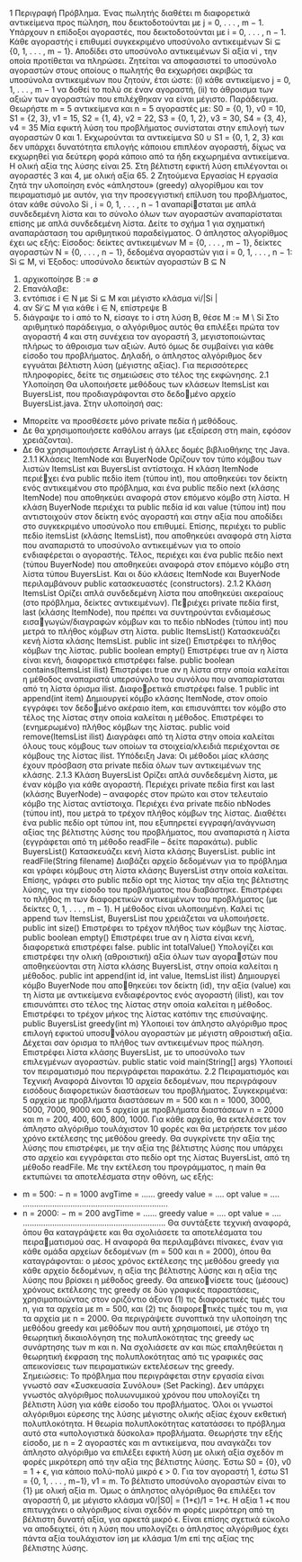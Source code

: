 1 Περιγραφή
Πρόβλημα. Ένας πωλητής διαθέτει m διαφορετικά αντικείμενα προς πώληση, που δεικτοδοτούνται με
j = 0, . . . , m − 1. Υπάρχουν n επίδοξοι αγοραστές, που δεικτοδοτούνται με i = 0, . . . , n − 1. Κάθε
αγοραστής i επιθυμεί συγκεκριμένο υποσύνολο αντικειμένων Si ⊆ {0, 1, . . . , m − 1}. Αποδίδει στο
υποσύνολο αντικειμένων Si αξία vi
, την οποία προτίθεται να πληρώσει. Ζητείται να αποφασιστεί το
υποσύνολο αγοραστών στους οποίους ο πωλητής θα εκχωρήσει ακριβώς τα υποσύνολα αντικειμένων
που ζητούν, έτσι ώστε: (i) κάθε αντικείμενο j = 0, 1, . . . , m − 1 να δοθεί το πολύ σε έναν αγοραστή,
(ii) το άθροισμα των αξιών των αγοραστών που επιλέχθηκαν να είναι μέγιστο.
Παράδειγμα. Θεωρήστε m = 5 αντικείμενα και n = 5 αγοραστές με:
S0 = {0, 1}, v0 = 10, S1 = {2, 3}, v1 = 15, S2 = {1, 4}, v2 = 22,
S3 = {0, 1, 2}, v3 = 30, S4 = {3, 4}, v4 = 35
Μία εφικτή λύση του προβλήματος συνίσταται στην επιλογή των αγοραστών 0 και 1. Εκχωρούνται τα
αντικείμενα S0 ∪ S1 = {0, 1, 2, 3} και δεν υπάρχει δυνατότητα επιλογής κάποιου επιπλέον αγοραστή,
δίχως να εκχωρηθεί για δεύτερη φορά κάποιο από τα ήδη εκχωρημένα αντικείμενα. Η ολική αξία της
λύσης είναι 25. Στη βέλτιστη εφικτή λύση επιλέγονται οι αγοραστές 3 και 4, με ολική αξία 65.
2 Ζητούμενα Εργασίας
Η εργασία ζητά την υλοποίηση ενός «άπληστου» (greedy) αλγορίθμου και τον πειραματισμό με αυτόν,
για την προσεγγιστική επίλυση του προβλήματος, όταν κάθε σύνολο Si
, i = 0, 1, . . . , n − 1 αναπαρίσταται με απλά συνδεδεμένη λίστα και το σύνολο όλων των αγοραστών αναπαρίσταται επίσης με απλά
συνδεδεμένη λίστα. Δείτε το σχήμα 1 για σχηματική αναπαράσταση του αριθμητικού παραδείγματος. Ο
άπληστος αλγορίθμος έχει ως εξής:
Είσοδος: δείκτες αντικειμένων M = {0, . . . , m − 1}, δείκτες αγοραστών N = {0, . . . , n − 1},
δεδομένα αγοραστών για i = 0, 1, . . . , n − 1: Si ⊆ M, vi
Έξοδος: υποσύνολο δεικτών αγοραστών B ⊆ N
1. αρχικοποίησε B := ∅
2. Επανάλαβε:
1. εντόπισε i ∈ N με Si ⊆ M και μέγιστο κλάσμα vi/|Si
|
2. αν Si ̸⊆ M για κάθε i ∈ N, επίστρεψε B
3. διάγραψε το i από το N, είσαγε το i στη λύση B, θέσε M := M \ Si
Στο αριθμητικό παράδειγμα, ο αλγόριθμος αυτός θα επιλέξει πρώτα τον αγοραστή 4 και στη συνέχεια
τον αγοραστή 3, μεγιστοποιώντας πλήρως το άθροισμα των αξιών. Αυτό όμως δε συμβαίνει για κάθε
είσοδο του προβλήματος. Δηλαδή, ο άπληστος αλγόριθμος δεν εγγυάται βέλτιστη λύση (μέγιστης αξίας).
Για περισσότερες πληροφορίες, δείτε τις σημειώσεις στο τέλος της εκφώνησης.
2.1 Υλοποίηση
Θα υλοποιήσετε μεθόδους των κλάσεων ItemsList και BuyersList, που προδιαγράφονται στο δεδομένο αρχείο BuyersList.java. Στην υλοποίησή σας:
- Μπορείτε να προσθέσετε μόνο private πεδία ή μεθόδους.
- Δε θα χρησιμοποιήσετε καθόλου arrays (με εξαίρεση στη main, εφόσον χρειάζονται).
- Δε θα χρησιμοποιήσετε ArrayList ή άλλες δομές βιβλιοθήκης της Java.
2.1.1 Κλάσεις ItemNode και BuyerNode
Ορίζουν τον τύπο κόμβου των λιστών ItemsList και BuyersList αντίστοιχα. Η κλάση ItemNode περιέχει ένα public πεδίο item (τύπου int), που αποθηκεύει τον δείκτη ενός αντικειμένου στο πρόβλημα, και
ένα public πεδίο next (κλάσης ItemNode) που αποθηκεύει αναφορά στον επόμενο κόμβο στη λίστα. Η
κλάση BuyerNode περιέχει τα public πεδία id και value (τύπου int) που αντιστοιχούν στον δείκτη ενός
αγοραστή και στην αξία που αποδίδει στο συγκεκριμένο υποσύνολο που επιθυμεί. Επίσης, περιέχει το
public πεδίο itemsList (κλάσης ItemsList), που αποθηκεύει αναφορά στη λίστα που αναπαριστά το
υποσύνολο αντικειμένων για το οποίο ενδιαφέρεται ο αγοραστής. Τέλος, περιέχει και ένα public πεδίο
next (τύπου BuyerNode) που αποθηκεύει αναφορά στον επόμενο κόμβο στη λίστα τύπου BuyersList.
Και οι δύο κλάσεις ItemNode και BuyerNode περιλαμβάνουν public κατασκευαστές (constructors).
2.1.2 Κλάση ItemsList
Ορίζει απλά συνδεδεμένη λίστα που αποθηκεύει ακεραίους (στο πρόβλημα, δείκτες αντικειμένων). Περιέχει private πεδία first, last (κλάσης ItemNode), που πρέπει να συντηρούνται ενδιαμέσως εισαγωγών/διαγραφών κόμβων και το πεδίο nbNodes (τύπου int) που μετρά το πλήθος κόμβων στη λίστα.
public ItemsList() Κατασκευάζει κενή λίστα κλάσης ItemsList.
public int size() Επιστρέφει το πλήθος κόμβων της λίστας.
public boolean empty() Επιστρέφει true αν η λίστα είναι κενή, διαφορετικά επιστρέφει false.
public boolean contains(ItemsList ilist) Επιστρέφει true αν η λίστα στην οποία καλείται η
μέθοδος αναπαριστά υπερσύνολο του συνόλου που αναπαρίσταται από τη λίστα όρισμα ilist. Διαφορετικά επιστρέφει false.
1
public int append(int item) Δημιουργεί κόμβο κλάσης ItemNode, στον οποίο εγγράφει τον δεδομένο ακέραιο item, και επισυνάπτει τον κόμβο στο τέλος της λίστας στην οποία καλείται η μέθοδος.
Επιστρέφει το (ενημερωμένο) πλήθος κόμβων της λίστας.
public void remove(ItemsList ilist) Διαγράφει από τη λίστα στην οποία καλείται όλους τους
κόμβους των οποίων τα στοιχεία/κλειδιά περιέχονται σε κόμβους της λίστας ilist.
1Υπόδειξη Java: Οι μέθοδοι μίας κλάσης έχουν πρόσβαση στα private πεδία όλων των αντικειμένων της κλάσης.
2.1.3 Κλάση BuyersList
Ορίζει απλά συνδεδεμένη λίστα, με έναν κόμβο για κάθε αγοραστή. Περιέχει private πεδία first και
last (κλάσης BuyerNode) – αναφορές στον πρώτο και στον τελευταίο κόμβο της λίστας αντίστοιχα.
Περιέχει ένα private πεδίο nbNodes (τύπου int), που μετρά το τρέχον πλήθος κόμβων της λίστας.
Διαθέτει ένα public πεδίο opt τύπου int, που εξυπηρετεί εγγραφή/ανάγνωση αξίας της βέλτιστης λύσης
του προβλήματος, που αναπαριστά η λίστα (εγγράφεται από τη μέθοδο readFile – δείτε παρακάτω).
public BuyersList() Κατασκευάζει κενή λίστα κλάσης BuyersList.
public int readFile(String filename) Διαβάζει αρχείο δεδομένων για το πρόβλημα και γράφει
κόμβους στη λίστα κλάσης BuyersList στην οποία καλείται. Επίσης, γράφει στο public πεδίο opt της
λίστας την αξία της βέλτιστης λύσης, για την είσοδο του προβλήματος που διαβάστηκε. Επιστρέφει το
πλήθος m των διαφορετικών αντικειμένων του προβλήματος (με δείκτες 0, 1, . . . , m − 1). Η μέθοδος
είναι υλοποιημένη. Καλεί τις append των ItemsList, BuyersList που χρειάζεται να υλοποιήσετε.
public int size() Επιστρέφει το τρέχον πλήθος των κόμβων της λίστας.
public boolean empty() Επιστρέφει true αν η λίστα είναι κενή, διαφορετικά επιστρέφει false.
public int totalValue() Υπολογίζει και επιστρέφει την ολική (αθροιστική) αξία όλων των αγοραστών που αποθηκεύονται στη λίστα κλάσης BuyersList, στην οποία καλείται η μέθοδος.
public int append(int id, int value, ItemsList ilist) Δημιουργεί κόμβο BuyerNode που αποθηκεύει τον δείκτη (id), την αξία (value) και τη λίστα με αντικείμενα ενδιαφέροντος ενός αγοραστή
(ilist), και τον επισυνάπτει στο τέλος της λίστας στην οποία καλείται η μέθοδος. Επιστρέφει το τρέχον
μήκος της λίστας κατόπιν της επισύναψης.
public BuyersList greedy(int m) Υλοποιεί τον άπληστο αλγόριθμο προς επιλογή εφικτού υποσυνόλου αγοραστών με μέγιστη αθροιστική αξία. Δέχεται σαν όρισμα το πλήθος των αντικειμένων προς
πώληση. Επιστρέφει λίστα κλάσης BuyersList, με το υποσύνολο των επιλεγμένων αγοραστών.
public static void main(String[] args) Υλοποιεί τον πειραματισμό που περιγράφεται παρακάτω.
2.2 Πειραματισμός και Τεχνική Αναφορά
Δίνονται 10 αρχεία δεδομένων, που περιγράφουν εισόδους διαφορετικών διαστάσεων του προβλήματος.
Συγκεκριμένα: 5 αρχεία με προβλήματα διαστάσεων m = 500 και n = 1000, 3000, 5000, 7000, 9000 και
5 αρχεία με προβλήματα διαστάσεων n = 2000 και m = 200, 400, 600, 800, 1000. Για κάθε αρχείο, θα
εκτελέσετε τον άπληστο αλγόριθμο τουλάχιστον 10 φορές και θα μετρήσετε τον μέσο χρόνο εκτέλεσης
της μεθόδου greedy. Θα συγκρίνετε την αξία της λύσης που επιστρέφει, με την αξία της βέλτιστης λύσης
που υπάρχει στο αρχείο και εγγράφεται στο πεδίο opt της λίστας BuyersList, από τη μέθοδο readFile.
Με την εκτέλεση του προγράμματος, η main θα εκτυπώνει τα αποτελέσματα στην οθόνη, ως εξής:
* m = 500:
− n = 1000 avgTime = ...... greedy value = .... opt value = ....
................................................................
* n = 2000:
− m = 200 avgTime = ...... greedy value = .... opt value = ....
...............................................................
Θα συντάξετε τεχνική αναφορά, όπου θα καταγράψετε και θα σχολιάσετε τα αποτελέσματα του πειραματισμού σας. Η αναφορά θα περιλαμβάνει πίνακες, έναν για κάθε ομάδα αρχείων δεδομένων (m = 500
και n = 2000), όπου θα καταγράφονται: ο μέσος χρόνος εκτέλεσης της μεθόδου greedy για κάθε αρχείο
δεδομένων, η αξία της βέλτιστης λύσης και η αξία της λύσης που βρίσκει η μέθοδος greedy. Θα απεικονίσετε τους (μέσους) χρόνους εκτέλεσης της greedy σε δύο γραφικές παραστάσεις, χρησιμοποιώντας
στον οριζόντιο άξονα (1) τις διαφορετικές τιμές του n, για τα αρχεία με m = 500, και (2) τις διαφορετικές τιμές του m, για τα αρχεία με n = 2000. Θα περιγράψετε συνοπτικά την υλοποίηση της μεθόδου
greedy και μεθόδων που αυτή χρησιμοποιεί, με στόχο τη θεωρητική δικαιολόγηση της πολυπλοκότητας
της greedy ως συνάρτησης των m και n. Να σχολιάσετε αν και πώς επαληθεύεται η θεωρητική έκφραση
της πολυπλοκότητας από τις γραφικές σας απεικονίσεις των πειραματικών εκτελέσεων της greedy.<br>
Σημειώσεις:
Το πρόβλημα που περιγράφεται στην εργασία είναι γνωστό σαν «Συσκευασία Συνόλου» (Set Packing).
Δεν υπάρχει γνωστός αλγόριθμος πολυωνυμικού χρόνου που υπολογίζει τη βέλτιστη λύση για κάθε
είσοδο του προβλήματος. Όλοι οι γνωστοί αλγόριθμοι εύρεσης της λύσης μέγιστης ολικής αξίας έχουν
εκθετική πολυπλοκότητα. Η θεωρία πολυπλοκότητας κατατάσσει το πρόβλημα αυτό στα «υπολογιστικά
δύσκολα» προβλήματα.
Θεωρήστε την εξής είσοδο, με n = 2 αγοραστές και m αντικείμενα, που αναγκάζει τον άπληστο
αλγόριθμο να επιλέξει εφικτή λύση με ολική αξία σχεδόν m φορές μικρότερη από την αξία της βέλτιστης
λύσης. Έστω S0 = {0}, v0 = 1 + ϵ, για κάποιο πολύ-πολύ μικρό ϵ > 0. Για τον αγοραστή 1, έστω
S1 = {0, 1, . . . , m−1}, v1 = m. Το βέλτιστο υποσύνολο αγοραστών είναι το {1} με ολική αξία m. Όμως
ο άπληστος αλγόριθμος θα επιλέξει τον αγοραστή 0, με μέγιστο κλάσμα v0/|S0| = (1+ϵ)/1 = 1+ϵ. Η
αξία 1 +ϵ που επιτυγχάνει ο αλγόριθμος είναι σχεδόν m φορές μικρότερη από τη βέλτιστη δυνατή αξία,
για αρκετά μικρό ϵ. Είναι επίσης σχετικά εύκολο να αποδειχτεί, ότι η λύση που υπολογίζει ο άπληστος
αλγόριθμος έχει πάντα αξία τουλάχιστον ίση με κλάσμα 1/m επί της αξίας της βέλτιστης λύσης.


